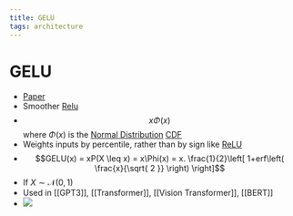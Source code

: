 ```yaml
---
title: GELU
tags: architecture
---
```


# GELU
- [Paper](https://arxiv.org/abs/1606.08415v4)
- Smoother [Relu](Relu.md)
- $$x\Phi(x)$$ where $\Phi(x)$ is the [Normal Distribution](Normal%20Distribution.md) [CDF](CDF.md)
- Weights inputs by percentile, rather than by sign like [ReLU](Relu.md)
- $$GELU(x) = xP(X \leq x) = x\Phi(x) = x. \frac{1}{2}\left[ 1+erf\left( \frac{x}{\sqrt{ 2 }} \right) \right]$$
- If $X \sim \mathscr{N}(0,1)$
- Used in [[GPT3]], [[Transformer]], [[Vision Transformer]], [[BERT]]
- ![](https://production-media.paperswithcode.com/methods/Screen_Shot_2020-05-27_at_12.48.44_PM.png)




















